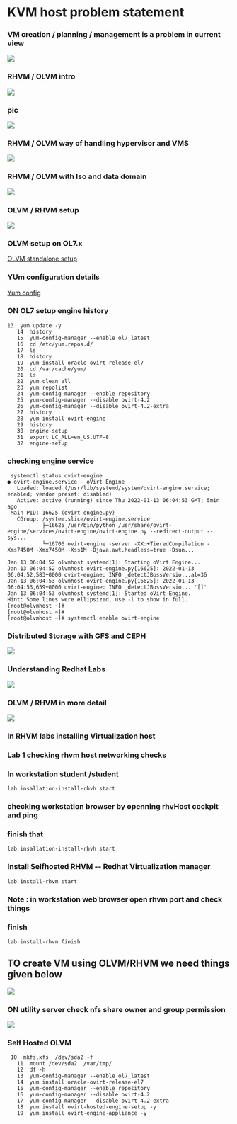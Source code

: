 # KVM host problem statement 

### VM creation / planning / management is a problem in current view 

<img src="vmprob.png">

### RHVM / OLVM intro 

<img src="olvm.png">

###  pic 

<img src="dc.png">

### RHVM / OLVM way of handling hypervisor and VMS 

<img src="final.png">

### RHVM / OLVM with Iso and data domain 

<img src="isod.png">

### OLVM / RHVM setup 

<img src="olvmsetup.png">

### OLVM setup on OL7.x

[OLVM standalone setup](https://docs.oracle.com/en/virtualization/oracle-linux-virtualization-manager/getstart/manager-install.html)

### YUm configuration details 

[Yum config](https://yum.oracle.com/getting-started.html)

### ON OL7 setup engine history 

```
13  yum update -y
   14  history 
   15  yum-config-manager --enable ol7_latest
   16  cd /etc/yum.repos.d/
   17  ls
   18  history 
   19  yum install oracle-ovirt-release-el7
   20  cd /var/cache/yum/
   21  ls
   22  yum clean all
   23  yum repolist
   24  yum-config-manager --enable repository
   25  yum-config-manager --disable ovirt-4.2
   26  yum-config-manager --disable ovirt-4.2-extra
   27  history 
   28  yum install ovirt-engine
   29  history 
   30  engine-setup 
   31  export LC_ALL=en_US.UTF-8
   32  engine-setup 

```

### checking engine service 

```
 systemctl status ovirt-engine
● ovirt-engine.service - oVirt Engine
   Loaded: loaded (/usr/lib/systemd/system/ovirt-engine.service; enabled; vendor preset: disabled)
   Active: active (running) since Thu 2022-01-13 06:04:53 GMT; 5min ago
 Main PID: 16625 (ovirt-engine.py)
   CGroup: /system.slice/ovirt-engine.service
           ├─16625 /usr/bin/python /usr/share/ovirt-engine/services/ovirt-engine/ovirt-engine.py --redirect-output --sys...
           └─16706 ovirt-engine -server -XX:+TieredCompilation -Xms7450M -Xmx7450M -Xss1M -Djava.awt.headless=true -Dsun...

Jan 13 06:04:52 olvmhost systemd[1]: Starting oVirt Engine...
Jan 13 06:04:52 olvmhost ovirt-engine.py[16625]: 2022-01-13 06:04:52,583+0000 ovirt-engine: INFO _detectJBossVersio...al=36
Jan 13 06:04:53 olvmhost ovirt-engine.py[16625]: 2022-01-13 06:04:53,659+0000 ovirt-engine: INFO _detectJBossVersio... '[]'
Jan 13 06:04:53 olvmhost systemd[1]: Started oVirt Engine.
Hint: Some lines were ellipsized, use -l to show in full.
[root@olvmhost ~]# 
[root@olvmhost ~]# 
[root@olvmhost ~]# systemctl enable ovirt-engine

```

### Distributed Storage with GFS and CEPH 

<img src="gfs.png">

### Understanding Redhat Labs 

<img src="rhlabs.png">

### OLVM / RHVM in more detail 

<img src="olvm.png">


### In RHVM labs installing Virtualization host 

### Lab 1 checking rhvm host networking checks 

### In workstation student /student 

```
lab insallation-install-rhvh start 
```

### checking workstation browser by openning rhvHost cockpit and ping 

### finish that 

```
lab insallation-install-rhvh start

```

### Install Selfhosted RHVM -- Redhat Virtualization manager 

```
lab install-rhvm start

```

### Note : in workstation web browser open rhvm port and check things 

### finish 

```
lab install-rhvm finish 
```


## TO create VM using OLVM/RHVM we need things given below 

<img src="vmneed.png">

### ON utility server check nfs share owner and group permission 

<img src="nfs.png">


### Self Hosted OLVM 

```
 10  mkfs.xfs  /dev/sda2 -f
   11  mount /dev/sda2  /var/tmp/
   12  df -h 
   13  yum-config-manager --enable ol7_latest
   14  yum install oracle-ovirt-release-el7
   15  yum-config-manager --enable repository
   16  yum-config-manager --disable ovirt-4.2
   17  yum-config-manager --disable ovirt-4.2-extra
   18  yum install ovirt-hosted-engine-setup -y
   19  yum install ovirt-engine-appliance -y

```

